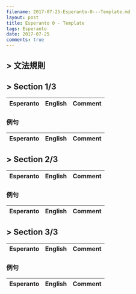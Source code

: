 ```yaml
---
filename: 2017-07-25-Esperanto-0---Template.md
layout: post
title: Esperanto 0 - Template
tags: Esperanto
date: 2017-07-25
comments: true
---
```


## > 文法規則

## > Section 1/3

|Esperanto|English|Comment|
|---|---|---|


### 例句

|Esperanto|English|Comment|
|---|---|---|


## > Section 2/3

|Esperanto|English|Comment|
|---|---|---|


### 例句

|Esperanto|English|Comment|
|---|---|---|


## > Section 3/3

|Esperanto|English|Comment|
|---|---|---|


### 例句

|Esperanto|English|Comment|
|---|---|---|

